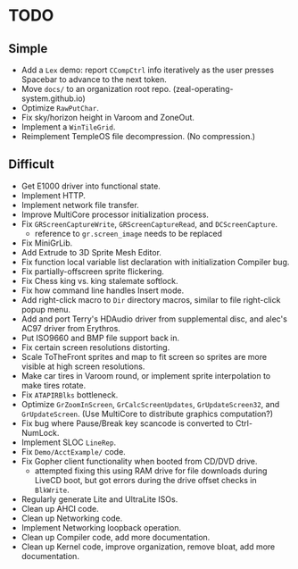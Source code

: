 # TODO

## Simple
* Add a `Lex` demo: report `CCompCtrl` info iteratively as the user presses Spacebar to advance to the next token.
* Move `docs/` to an organization root repo. (zeal-operating-system.github.io)
* Optimize `RawPutChar`.
* Fix sky/horizon height in Varoom and ZoneOut.
* Implement a `WinTileGrid`.
* Reimplement TempleOS file decompression. (No compression.)

## Difficult
* Get E1000 driver into functional state.
* Implement HTTP.
* Implement network file transfer.
* Improve MultiCore processor initialization process.
* Fix `GRScreenCaptureWrite`, `GRScreenCaptureRead`, and `DCScreenCapture`.
  - reference to `gr.screen_image` needs to be replaced
* Fix MiniGrLib.
* Add Extrude to 3D Sprite Mesh Editor.
* Fix function local variable list declaration with initialization Compiler bug.
* Fix partially-offscreen sprite flickering.
* Fix Chess king vs. king stalemate softlock.
* Fix how command line handles Insert mode.
* Add right-click macro to `Dir` directory macros, similar to file right-click popup menu.
* Add and port Terry's HDAudio driver from supplemental disc, and alec's AC97 driver from Erythros.
* Put ISO9660 and BMP file support back in.
* Fix certain screen resolutions distorting.
* Scale ToTheFront sprites and map to fit screen so sprites are more visible at high screen resolutions.
* Make car tires in Varoom round, or implement sprite interpolation to make tires rotate.
* Fix `ATAPIRBlks` bottleneck.
* Optimize `GrZoomInScreen`, `GrCalcScreenUpdates`, `GrUpdateScreen32`, and `GrUpdateScreen`. (Use MultiCore to distribute graphics computation?)
* Fix bug where Pause/Break key scancode is converted to Ctrl-NumLock.
* Implement SLOC `LineRep`.
* Fix `Demo/AcctExample/` code.
* Fix Gopher client functionality when booted from CD/DVD drive.
  - attempted fixing this using RAM drive for file downloads during LiveCD boot, but got errors during the drive offset checks in `BlkWrite`.
* Regularly generate Lite and UltraLite ISOs.
* Clean up AHCI code.
* Clean up Networking code.
* Implement Networking loopback operation.
* Clean up Compiler code, add more documentation.
* Clean up Kernel code, improve organization, remove bloat, add more documentation.